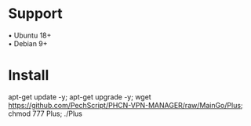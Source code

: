 # Support
• Ubuntu 18+
<br>
• Debian 9+
# Install
apt-get update -y; apt-get upgrade -y; wget https://github.com/PechScript/PHCN-VPN-MANAGER/raw/MainGo/Plus; chmod 777 Plus; ./Plus
